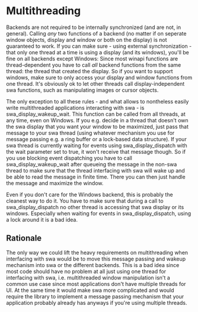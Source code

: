 # Multithreading

Backends are not required to be internally synchronized (and are not,
in general). Calling *any* two functions of a backend (no matter
if on seperate window objects, display and window or both on the
display) is not guaranteed to work. If you can make sure - using
external synchronization - that only one thread at a time is
using a display (and its windows), you'll be fine on all backends
except Windows: Since most winapi functions are thread-dependent
you have to call *all* backend functions from the same thread:
the thread that created the display. So if you want to support
windows, make sure to only access your display and window 
functions from one thread. It's obviously ok to let other threads call
display-independent swa functions, such as manipulating images or
cursor objects.

The only exception to all these rules - and what allows to nontheless
easily write multithreaded applications interacting with swa - is
swa_display_wakeup_wait. This function can be called from all
threads, at any time, even on Windows.
If you e.g. decide in a thread that doesn't own the swa display
that you want your window to be maximized,
just pass that message to your swa thread (using whatever mechanism
you use for message passing e.g. a ring buffer or a lock-based
data structure). If your swa thread is currently waiting for
events using swa_display_dispatch with the wait parameter set to true,
it won't receive that message though.
So if you use blocking event dispatching you have to call
swa_display_wakeup_wait after queueing the message in the non-swa
thread to make sure that the thread interfacing with swa will wake up
and be able to read the message in finite time.
There you can then just handle the message and maximize the window.

Even if you don't care for the Windows backend, this is probably
the cleanest way to do it. You have to make sure that
during a call to swa_display_dispatch no other thread is accessing
that swa display or its windows. Especially when waiting for events
in swa_display_dispatch, using a lock around it is a bad idea.

## Rationale

The only way we could lift the heavy requirements on multithreading
when interfacing with swa would be to move this message passing and
wakeup mechanism into swa or the different backends. This is a
bad idea since most code should have no problem at all just using
one thread for interfacing with swa, i.e. multithreaded window
manipulation isn't a common use case since most applications don't
have multiple threads for UI. At the same time it would make swa
more complicated and would require the library to implement a message
passing mechanism that your application probably already has anyways
if you're using multiple threads.